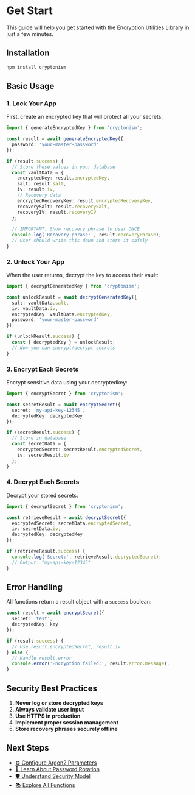 # Get Start

This guide will help you get started with the Encryption Utilities Library in just a few minutes.

## Installation

```bash
npm install cryptonism
```

## Basic Usage

### 1. Lock Your App

First, create an encrypted key that will protect all your secrets:

```typescript
import { generateEncryptedKey } from 'cryptonism';

const result = await generateEncryptedKey({
  password: 'your-master-password'
});

if (result.success) {
  // Store these values in your database
  const vaultData = {
    encryptedKey: result.encryptedKey,
    salt: result.salt,
    iv: result.iv,
    // Recovery data
    encryptedRecoveryKey: result.encryptedRecoveryKey,
    recoverySalt: result.recoverySalt,
    recoveryIV: result.recoveryIV
  };
  
  // IMPORTANT: Show recovery phrase to user ONCE
  console.log('Recovery phrase:', result.recoveryPhrase);
  // User should write this down and store it safely
}
```

### 2. Unlock Your App

When the user returns, decrypt the key to access their vault:

```typescript
import { decryptGeneratedKey } from 'cryptonism';

const unlockResult = await decryptGeneratedKey({
  salt: vaultData.salt,
  iv: vaultData.iv,
  encryptedKey: vaultData.encryptedKey,
  password: 'your-master-password'
});

if (unlockResult.success) {
  const { decryptedKey } = unlockResult;
  // Now you can encrypt/decrypt secrets
}
```

### 3. Encrypt Each Secrets

Encrypt sensitive data using your decryptedkey:

```typescript
import { encryptSecret } from 'cryptonism';

const secretResult = await encryptSecret({
  secret: 'my-api-key-12345',
  decryptedKey: decryptedKey
});

if (secretResult.success) {
  // Store in database
  const secretData = {
    encryptedSecret: secretResult.encryptedSecret,
    iv: secretResult.iv
  };
}
```

### 4. Decrypt Each Secrets

Decrypt your stored secrets:

```typescript
import { decryptSecret } from 'cryptonism';

const retrieveResult = await decryptSecret({
  encryptedSecret: secretData.encryptedSecret,
  iv: secretData.iv,
  decryptedKey: decryptedKey
});

if (retrieveResult.success) {
  console.log('Secret:', retrieveResult.decryptedSecret);
  // Output: "my-api-key-12345"
}
```

## Error Handling

All functions return a result object with a `success` boolean:

```typescript
const result = await encryptSecret({
  secret: 'test',
  decryptedKey: key
});

if (result.success) {
  // Use result.encryptedSecret, result.iv
} else {
  // Handle result.error
  console.error('Encryption failed:', result.error.message);
}
```

## Security Best Practices

1. **Never log or store decrypted keys**
2. **Always validate user input**
3. **Use HTTPS in production**
4. **Implement proper session management**
5. **Store recovery phrases securely offline**

## Next Steps

- [⚙️ Configure Argon2 Parameters](/configuration.md)
- [🔄 Learn About Password Rotation](/functions/rotatePassword.md)
- [🛡️ Understand Security Model](/reference/security.md)
- [📚 Explore All Functions](/functions/)